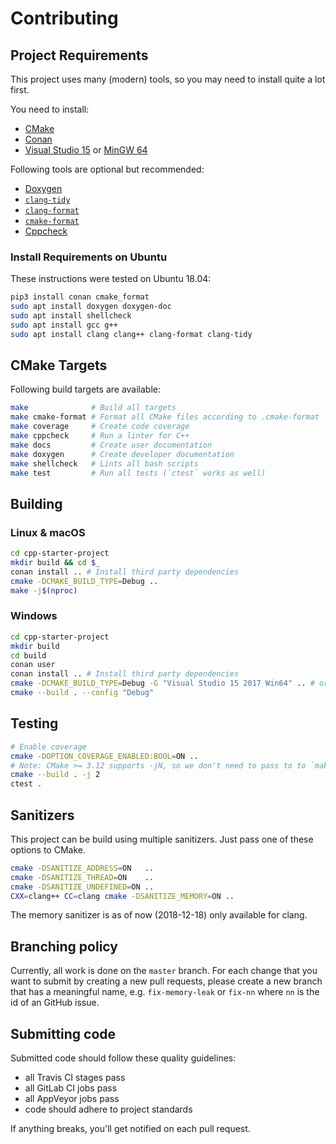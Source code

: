 # Contributing

## Project Requirements
This project uses many (modern) tools, so you may need to install quite a lot first.

You need to install:

 - [CMake](https://cmake.org/)
 - [Conan](https://conan.io/)
 - [Visual Studio 15](https://visualstudio.microsoft.com/) or
   [MinGW 64](https://mingw-w64.org/doku.php)

Following tools are optional but recommended:
 - [Doxygen](http://www.doxygen.nl/)
 - [`clang-tidy`](https://clang.llvm.org/extra/clang-tidy/)
 - [`clang-format`](https://clang.llvm.org/docs/ClangFormat.html)
 - [`cmake-format`](https://github.com/cheshirekow/cmake_format)
 - [Cppcheck](http://cppcheck.sourceforge.net/)

### Install Requirements on Ubuntu
These instructions were tested on Ubuntu 18.04:

```sh
pip3 install conan cmake_format
sudo apt install doxygen doxygen-doc
sudo apt install shellcheck
sudo apt install gcc g++
sudo apt install clang clang++ clang-format clang-tidy
```

## CMake Targets
Following build targets are available:

```sh
make              # Build all targets
make cmake-format # Format all CMake files according to .cmake-format
make coverage     # Create code coverage
make cppcheck     # Run a linter for C++
make docs         # Create user documentation
make doxygen      # Create developer documentation
make shellcheck   # Lints all bash scripts
make test         # Run all tests (`ctest` works as well)
```

## Building

### Linux & macOS

```sh
cd cpp-starter-project
mkdir build && cd $_
conan install .. # Install third party dependencies
cmake -DCMAKE_BUILD_TYPE=Debug ..
make -j$(nproc)
```

### Windows

```sh
cd cpp-starter-project
mkdir build
cd build
conan user
conan install .. # Install third party dependencies
cmake -DCMAKE_BUILD_TYPE=Debug -G "Visual Studio 15 2017 Win64" .. # or "MinGW Makefiles"
cmake --build . --config "Debug"
```

## Testing

```sh
# Enable coverage
cmake -DOPTION_COVERAGE_ENABLED:BOOL=ON ..
# Note: CMake >= 3.12 supports -jN, so we don't need to pass to to `make`
cmake --build . -j 2
ctest .
```

## Sanitizers
This project can be build using multiple sanitizers.
Just pass one of these options to CMake.

```sh
cmake -DSANITIZE_ADDRESS=ON   ..
cmake -DSANITIZE_THREAD=ON    ..
cmake -DSANITIZE_UNDEFINED=ON ..
CXX=clang++ CC=clang cmake -DSANITIZE_MEMORY=ON ..
```

The memory sanitizer is as of now (2018-12-18) only available for clang.

## Branching policy
Currently, all work is done on the `master` branch.
For each change that you want to submit by creating a new pull requests,
please create a new branch that has a meaningful name, e.g. `fix-memory-leak`
or `fix-nn` where `nn` is the id of an GitHub issue.

## Submitting code

Submitted code should follow these quality guidelines:

 - all Travis CI stages pass
 - all GitLab CI jobs pass
 - all AppVeyor jobs pass
 - code should adhere to project standards

If anything breaks, you'll get notified on each pull request.
